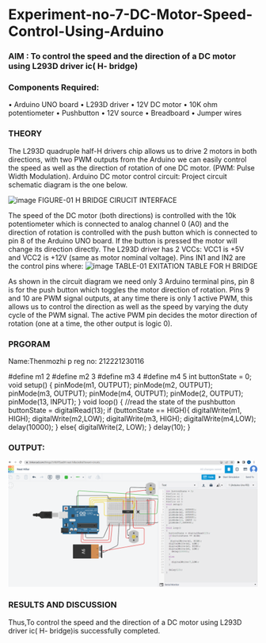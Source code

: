 # Experiment-no-7-DC-Motor-Speed-Control-Using-Arduino
### AIM : To control the speed and the direction of a DC motor using L293D driver ic( H- bridge)

### Components Required:
•	Arduino UNO board
•	L293D driver
•	12V DC motor
•	10K ohm potentiometer
•	Pushbutton
•	12V source
•	Breadboard
•	Jumper wires
### THEORY 
The L293D quadruple half-H drivers chip allows us to drive 2 motors in both directions, with two PWM outputs from the Arduino we can easily control the speed as well as the direction of rotation of one DC motor. (PWM: Pulse Width Modulation).
Arduino DC motor control circuit:
Project circuit schematic diagram is the one below.

![image](https://user-images.githubusercontent.com/36288975/167763051-b230c183-afc5-46f2-ba95-0f95e10dd6c9.png)
FIGURE-01 H BRIDGE CIRUCIT INTERFACE 
 
The speed of the DC motor (both directions) is controlled with the 10k potentiometer which is connected to analog channel 0 (A0) and the direction of rotation is controlled with the push button which is connected to pin 8 of the Arduino UNO board. If the button is pressed the motor will change its direction directly.
The L293D driver has 2 VCCs: VCC1 is +5V and VCC2 is +12V (same as motor nominal voltage). Pins IN1 and IN2 are the control pins where:
![image](https://user-images.githubusercontent.com/36288975/167763120-1421c2c5-8381-49eb-b376-03f6e1113b7a.png)
TABLE-01 EXITATION TABLE FOR H BRIDGE 

As shown in the circuit diagram we need only 3 Arduino terminal pins, pin 8 is for the push button which toggles the motor direction of rotation. Pins 9 and 10 are PWM signal outputs, at any time there is only 1 active PWM, this allows us to control the direction as well as the speed by varying the duty cycle of the PWM signal. The active PWM pin decides the motor direction of rotation (one at a time, the other output is logic 0).

### PRGORAM 

Name:Thenmozhi p
reg no: 212221230116

#define m1 2
#define m2 3
#define m3 4
#define m4 5
int buttonState = 0;
void setup()
{
  pinMode(m1, OUTPUT);
  pinMode(m2, OUTPUT);
  pinMode(m3, OUTPUT);
  pinMode(m4, OUTPUT);
  pinMode(2, OUTPUT);
pinMode(13, INPUT);
}
void loop()
{
    //read the state of the pushbutton
buttonState = digitalRead(13);
if (buttonState == HIGH){
digitalWrite(m1, HIGH);
  digitalWrite(m2,LOW);
  digitalWrite(m3, HIGH);
  digitalWrite(m4,LOW);
   delay(10000);
}
else{
digitalWrite(2, LOW);
}
delay(10);
}

### OUTPUT:
![output](./ss4.png)


### RESULTS AND DISCUSSION 

Thus,To control the speed and the direction of a DC motor using L293D driver ic( H- bridge)is successfully completed.